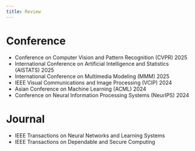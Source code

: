 ```yaml
---
title: Review
---
```


# Conference
- Conference on Computer Vision and Pattern Recognition (CVPR) 2025
- International Conference on Artificial Intelligence and Statistics (AISTATS) 2025
- International Conference on Multimedia Modeling (MMM) 2025
- IEEE Visual Communications and Image Processing (VCIP) 2024
- Asian Conference on Machine Learning (ACML) 2024
- Conference on Neural Information Processing Systems (NeurIPS) 2024

# Journal
- IEEE Transactions on Neural Networks and Learning Systems
- IEEE Transactions on Dependable and Secure Computing
